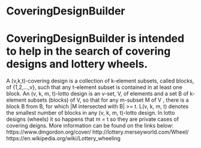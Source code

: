 # CoveringDesignBuilder
<h1>
  CoveringDesignBuilder is intended to help in the search of covering designs and lottery wheels. 
</h1>
A (v,k,t)-covering design is a collection of k-element subsets, called blocks, of {1,2,…,v}, such that any t-element subset is contained in at least one block. 
An (v, k, m, t)-lotto design is an v-set, V, of elements and a set B of k-element subsets (blocks) of V, 
so that for any m-subset M of V , there is a block B from B, for which |M intersected with B| >= t. 
L(v, k, m, t) denotes the smallest number of blocks in any (v, k, m, t)-lotto design.
In lotto designs (wheels) it so happens that m = t so they are private cases of covering deigns.
More information can be found on the links below: 
https://www.dmgordon.org/cover/
http://lottery.merseyworld.com/Wheel/
https://en.wikipedia.org/wiki/Lottery_wheeling
